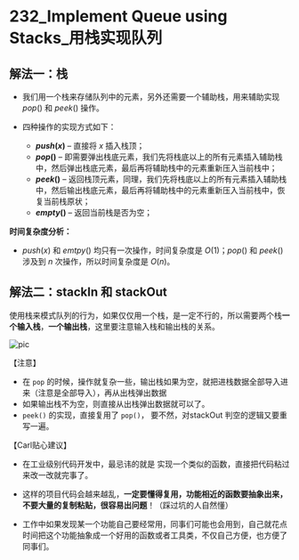 # 232_Implement Queue using Stacks_用栈实现队列

## 解法一：栈

- 我们用一个栈来存储队列中的元素，另外还需要一个辅助栈，用来辅助实现 $pop()$ 和 $peek()$ 操作。

- 四种操作的实现方式如下：
  - **$push(x)$** – 直接将 $x$ 插入栈顶；
  - **$pop()$** – 即需要弹出栈底元素，我们先将栈底以上的所有元素插入辅助栈中，然后弹出栈底元素，最后再将辅助栈中的元素重新压入当前栈中；
  - **$peek()$** – 返回栈顶元素，同理，我们先将栈底以上的所有元素插入辅助栈中，然后输出栈底元素，最后再将辅助栈中的元素重新压入当前栈中，恢复当前栈原状；
  - **$empty()$** – 返回当前栈是否为空；

**时间复杂度分析：**
- $push(x)$ 和 $emtpy()$ 均只有一次操作，时间复杂度是 $O(1)$；$pop()$ 和 $peek()$ 涉及到 $n$ 次操作，所以时间复杂度是 $O(n)$。

## 解法二：stackIn 和 stackOut

使用栈来模式队列的行为，如果仅仅用一个栈，是一定不行的，所以需要两个栈**一个输入栈**，**一个输出栈**，这里要注意输入栈和输出栈的关系。

![pic](https://code-thinking.cdn.bcebos.com/gifs/232.%E7%94%A8%E6%A0%88%E5%AE%9E%E7%8E%B0%E9%98%9F%E5%88%97%E7%89%88%E6%9C%AC2.gif)

【注意】
- 在 `pop` 的时候，操作就复杂一些，输出栈如果为空，就把进栈数据全部导入进来（注意是全部导入），再从出栈弹出数据
- 如果输出栈不为空，则直接从出栈弹出数据就可以了。
- `peek()` 的实现，直接复用了 `pop()`， 要不然，对stackOut 判空的逻辑又要重写一遍。

【Carl贴心建议】
- 在工业级别代码开发中，最忌讳的就是 实现一个类似的函数，直接把代码粘过来改一改就完事了。

- 这样的项目代码会越来越乱，**一定要懂得复用，功能相近的函数要抽象出来，不要大量的复制粘贴，很容易出问题**！（踩过坑的人自然懂）

- 工作中如果发现某一个功能自己要经常用，同事们可能也会用到，自己就花点时间把这个功能抽象成一个好用的函数或者工具类，不仅自己方便，也方便了同事们。